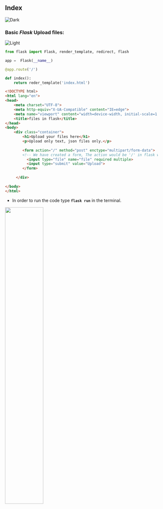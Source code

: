 ## Index
![Dark](https://user-images.githubusercontent.com/12748752/126914729-75e0fed5-fdaa-4216-81c8-719340e80694.png)



### Basic **_Flask_** Upload files:
![Light](https://user-images.githubusercontent.com/12748752/126914730-b5b13ba9-4d20-4ebf-b0ed-231af4c8b984.png)

```Python
from flask import Flask, render_template, redirect, flash

app =  Flask(__name__)

@app.route('/')

def index():
    return reder_template('index.html')
```
```HTML
<!DOCTYPE html>
<html lang="en">
<head>
    <meta charset="UTF-8">
    <meta http-equiv="X-UA-Compatible" content="IE=edge">
    <meta name="viewport" content="width=device-width, initial-scale=1.0">
    <title>files in flask</title>
</head>
<body>
    <div class="container">
        <h1>Upload your files here</h1>
        <p>Upload only text, json files only.</p>
        
        <form action="/" method="post" enctype="multipart/form-data"> 
        <!-- We have created a form, The action would be '/' in flask we declaired-->
          <input type="file" name="file" required multiple>
          <input type="submit" value="Upload">
        </form>
    
     </div>
    
</body>
</html>
```
* In order to run the code type **`flask run`** in the terminal.
<img src="https://user-images.githubusercontent.com/12748752/162966501-1c14e621-3fa3-463f-9207-e38bfa2dea21.png" width=50%/>
